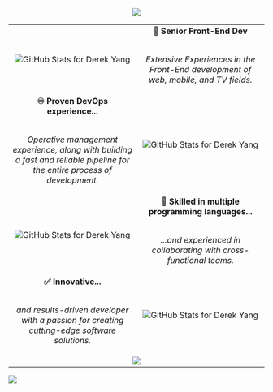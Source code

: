 <p align="center">
  <img src="https://readme-typing-svg.herokuapp.com?color=68b486&size=28&duration=6000&vCenter=true&width=600&height=80&lines=Derek+Yang%2C+a+high-skilled+developer." />
</p>

<table>
  <tbody>
    <tr>
      <td width="50%" valign="middle" align="center">
        <img src="https://github-readme-stats.vercel.app/api?username=baymax88&show_icons=true&hide_border=true&include_all_commits=true&count_private=true&theme=merko" alt="GitHub Stats for Derek Yang" />
      </td>
      <td width="50%" valign="middle" align="center">
        <b>🎨 Senior Front-End Dev</b>
        <br />
        <br />
        <p>
          <em>Extensive Experiences in the Front-End development of web, mobile, and TV fields.</em>
        </p>
      </td>
    </tr>
    <tr>
      <td width="50%" valign="middle" align="center">
        <b>♾️ Proven DevOps experience...</b>
        <br />
        <br />
        <p>
        <em>Operative management experience, along with building a fast and reliable pipeline for the entire process of development.</em>
        </p>
      </td>
      <td width="50%" valign="middle" align="center">
        <img src="https://github-readme-streak-stats.herokuapp.com/?user=baymax88&theme=merko&hide_border=true" alt="GitHub Stats for Derek Yang" />
      </td>
    </tr>
    <tr>
      <td width="50%" valign="middle" align="center">
        <img align="center" src="https://github-readme-stats.vercel.app/api/top-langs?username=baymax88&include_all_commits=true&count_private=true&show_icons=true&locale=cn&layout=compact&theme=merko&hide_border=true" alt="GitHub Stats for Derek Yang" />
      </td>
      <td width="50%" valign="middle" align="center">
        <b>🥷 Skilled in multiple programming languages...</b>
        <br />
        <br />
        <p>
          <em>...and experienced in collaborating with cross-functional teams.</em>
        </p>
      </td>
    </tr>
    <tr>
      <td width="50%" valign="middle" align="center">
        <b>✅ Innovative...</b>
        <br />
        <br />
        <p>
          <em> and results-driven developer with a passion for creating cutting-edge software solutions.</em>
        </p>
      </td>
      <td width="50%" valign="middle" align="center">
        <img align="center" src="https://github-readme-stats.vercel.app/api?username=baymax88&include_all_commits=true&count_private=true&show_icons=true&locale=cn&layout=compact&theme=merko&hide_border=true" alt="GitHub Stats for Derek Yang" />
      </td>
    </tr>
    <tr>
      <td colspan="2" valign="middle" align="center">
        <img src="https://github-readme-activity-graph-seven.vercel.app/graph?username=baymax88&color=aad101&point=aad101&bg_color=0a0f0b&line=68b486&hide_border=true" />
      </td>
    </tr>
  </tbody>
</table>

![](https://komarev.com/ghpvc/?username=baymax88&color=green)

